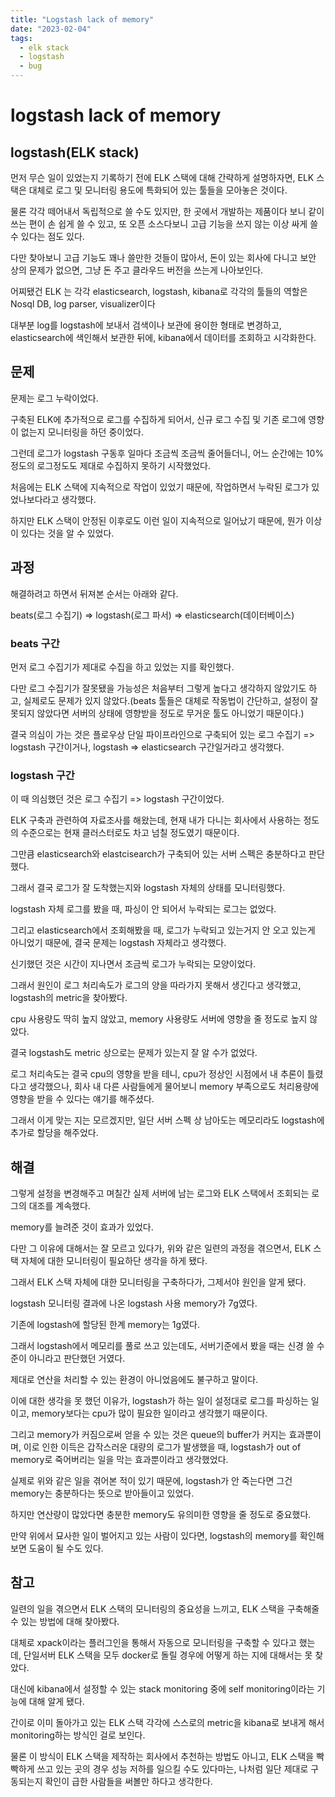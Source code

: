 ```yaml
---
title: "Logstash lack of memory"
date: "2023-02-04"
tags:
  - elk stack
  - logstash
  - bug
---
```


# logstash lack of memory

## logstash(ELK stack)

먼저 무슨 일이 있었는지 기록하기 전에 ELK 스택에 대해 간략하게 설명하자면,
ELK 스택은 대체로 로그 및 모니터링 용도에 특화되어 있는 툴들을 모아놓은 것이다.

물론 각각 떼어내서 독립적으로 쓸 수도 있지만,
한 곳에서 개발하는 제품이다 보니 같이 쓰는 편이 손 쉽게 쓸 수 있고,
또 오픈 소스다보니 고급 기능을 쓰지 않는 이상 싸게 쓸 수 있다는 점도 있다.

다만 찾아보니 고급 기능도 꽤나 쓸만한 것들이 많아서,
돈이 있는 회사에 다니고 보안 상의 문제가 없으면,
그냥 돈 주고 클라우드 버전을 쓰는게 나아보인다.

어찌됐건 ELK 는 각각 elasticsearch, logstash, kibana로
각각의 툴들의 역할은 Nosql DB, log parser, visualizer이다

대부분 log를 logstash에 보내서 검색이나 보관에 용이한 형태로 변경하고,
elasticsearch에 색인해서 보관한 뒤에,
kibana에서 데이터를 조회하고 시각화한다.

## 문제

문제는 로그 누락이었다.

구축된 ELK에 추가적으로 로그를 수집하게 되어서,
신규 로그 수집 및 기존 로그에 영향이 없는지 모니터링을 하던 중이었다.

그런데 로그가 logstash 구동후 일마다 조금씩 조금씩 줄어들더니,
어느 순간에는 10%정도의 로그정도도 제대로 수집하지 못하기 시작했었다.

처음에는 ELK 스택에 지속적으로 작업이 있었기 때문에,
작업하면서 누락된 로그가 있었나보다라고 생각했다.

하지만 ELK 스택이 안정된 이후로도 이런 일이 지속적으로 일어났기 때문에,
뭔가 이상이 있다는 것을 알 수 있었다.

## 과정

해결하려고 하면서 뒤져본 순서는 아래와 같다.

beats(로그 수집기) => logstash(로그 파서) => elasticsearch(데이터베이스)

### beats 구간

먼저 로그 수집기가 제대로 수집을 하고 있었는 지를 확인했다.

다만 로그 수집기가 잘못됐을 가능성은 처음부터 그렇게 높다고 생각하지 않았기도 하고,
실제로도 문제가 있지 않았다.(beats 툴들은 대체로 작동법이 간단하고, 설정이 잘못되지 않았다면 서버의 상태에 영향받을 정도로 무거운 툴도 아니었기 때문이다.)

결국 의심이 가는 것은 플로우상 단일 파이프라인으로 구축되어 있는 로그 수집기 => logstash 구간이거나,
logstash => elasticsearch 구간일거라고 생각했다.

### logstash 구간

이 때 의심했던 것은 로그 수집기 => logstash 구간이었다.

ELK 구축과 관련하여 자료조사를 해왔는데,
현재 내가 다니는 회사에서 사용하는 정도의 수준으로는 현재 클러스터로도 차고 넘칠 정도였기 때문이다.

그만큼 elasticsearch와 elastcisearch가 구축되어 있는 서버 스펙은 충분하다고 판단했다.

그래서 결국 로그가 잘 도착했는지와 logstash 자체의 상태를 모니터링했다.

logstash 자체 로그를 봤을 때,
파싱이 안 되어서 누락되는 로그는 없었다.

그리고 elasticsearch에서 조회해봤을 때,
로그가 누락되고 있는거지 안 오고 있는게 아니었기 때문에,
결국 문제는 logstash 자체라고 생각했다.

신기했던 것은 시간이 지나면서 조금씩 로그가 누락되는 모양이었다.

그래서 원인이 로그 처리속도가 로그의 양을 따라가지 못해서 생긴다고 생각했고,
logstash의 metric을 찾아봤다.

cpu 사용량도 딱히 높지 않았고,
memory 사용량도 서버에 영향을 줄 정도로 높지 않았다.

결국 logstash도 metric 상으로는 문제가 있는지 잘 알 수가 없었다.

로그 처리속도는 결국 cpu의 영향을 받을 테니,
cpu가 정상인 시점에서 내 추론이 틀렸다고 생각했으나,
회사 내 다른 사람들에게 물어보니 memory 부족으로도 처리용량에 영향을 받을 수 있다는 얘기를 해주셨다.

그래서 이게 맞는 지는 모르겠지만,
일단 서버 스펙 상 남아도는 메모리라도 logstash에 추가로 할당을 해주었다.

## 해결

그렇게 설정을 변경해주고 며칠간 실제 서버에 남는 로그와 ELK 스택에서 조회되는 로그의 대조를 계속했다.

memory를 늘려준 것이 효과가 있었다.

다만 그 이유에 대해서는 잘 모르고 있다가,
위와 같은 일련의 과정을 겪으면서,
ELK 스택 자체에 대한 모니터링이 필요하단 생각을 하게 됐다.

그래서 ELK 스택 자체에 대한 모니터링을 구축하다가,
그제서야 원인을 알게 됐다.

logstash 모니터링 결과에 나온 logstash 사용 memory가 7g였다.

기존에 logstash에 할당된 한계 memory는 1g였다.

그래서 logstash에서 메모리를 풀로 쓰고 있는데도,
서버기준에서 봤을 때는 신경 쓸 수준이 아니라고 판단했던 거였다.

제대로 연산을 처리할 수 있는 환경이 아니었음에도 불구하고 말이다.

이에 대한 생각을 못 했던 이유가,
logstash가 하는 일이 설정대로 로그를 파싱하는 일이고,
memory보다는 cpu가 많이 필요한 일이라고 생각했기 때문이다.

그리고 memory가 커짐으로써 얻을 수 있는 것은 queue의 buffer가 커지는 효과뿐이며,
이로 인한 이득은 갑작스러운 대량의 로그가 발생했을 때,
logstash가 out of memory로 죽어버리는 일을 막는 효과뿐이라고 생각했었다.

실제로 위와 같은 일을 겪어본 적이 있기 때문에,
logstash가 안 죽는다면 그건 memory는 충분하다는 뜻으로 받아들이고 있었다.

하지만 연산량이 많았다면 충분한 memory도 유의미한 영향을 줄 정도로 중요했다.

만약 위에서 묘사한 일이 벌어지고 있는 사람이 있다면,
logstash의 memory를 확인해보면 도움이 될 수도 있다.

## 참고

일련의 일을 겪으면서 ELK 스택의 모니터링의 중요성을 느끼고,
ELK 스택을 구축해줄 수 있는 방법에 대해 찾아봤다.

대체로 xpack이라는 플러그인을 통해서 자동으로 모니터링을 구축할 수 있다고 했는데,
단일서버 ELK 스택을 모두 docker로 돌릴 경우에 어떻게 하는 지에 대해서는 못 찾았다.

대신에 kibana에서 설정할 수 있는 stack monitoring 중에 self monitoring이라는 기능에 대해 알게 됐다.

간이로 이미 돌아가고 있는 ELK 스택 각각에 스스로의 metric을 kibana로 보내게 해서 monitoring하는 방식인 걸로 보인다.

물론 이 방식이 ELK 스택을 제작하는 회사에서 추천하는 방법도 아니고,
ELK 스택을 빡빡하게 쓰고 있는 곳의 경우 성능 저하를 일으킬 수도 있다마는,
나처럼 일단 제대로 구동되는지 확인이 급한 사람들을 써볼만 하다고 생각한다.
